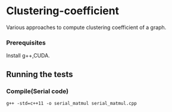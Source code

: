 # Clustering-coefficient
Various approaches to compute clustering coefficient of a graph.

### Prerequisites
Install g++,CUDA.

## Running the tests
### Compile(Serial code)
```
g++ -std=c++11 -o serial_matmul serial_matmul.cpp
```
